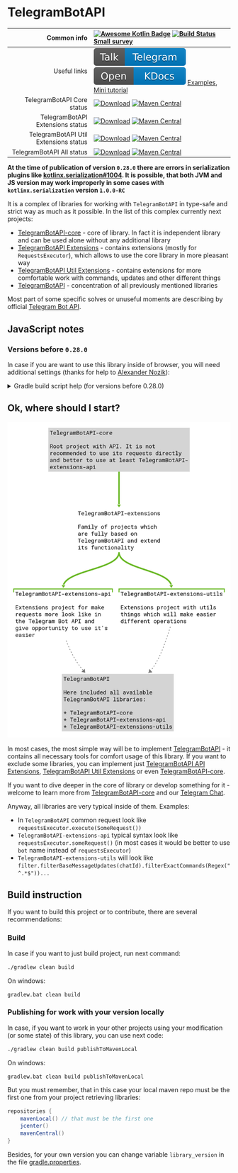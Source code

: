 # TelegramBotAPI

| Common info                           | [![Awesome Kotlin Badge](https://kotlin.link/awesome-kotlin.svg)](https://github.com/KotlinBy/awesome-kotlin) [![Build Status](https://travis-ci.com/InsanusMokrassar/TelegramBotAPI.svg?branch=master)](https://travis-ci.com/InsanusMokrassar/TelegramBotAPI) [Small survey](https://forms.gle/tnjuExdSKEr32ygKA)|
| -------------------------------------:|:------------------------------------------------------------------------------------------------------------------------------------------------------------------------------------------------------------------------------------------------------------------------------------------------------------------------------------------------------------------------------------------------------------------------------------------------------------------------------------------------ |
| Useful links | [![Chat in Telegram](badges/chat.svg)](https://t.me/InMoTelegramBotAPI) [![KDocs](badges/kdocs.svg)](https://tgbotapi.inmo.dev/docs/index.html) [Examples](https://github.com/InsanusMokrassar/TelegramBotAPI-examples/), [Mini tutorial](https://bookstack.inmo.dev/books/telegrambotapi/chapter/introduction-tutorial) |
| TelegramBotAPI Core status                 | [![Download](https://api.bintray.com/packages/insanusmokrassar/TelegramBotAPI/TelegramBotAPI-core/images/download.svg)](https://bintray.com/insanusmokrassar/TelegramBotAPI/TelegramBotAPI-core/_latestVersion) [![Maven Central](https://maven-badges.herokuapp.com/maven-central/dev.inmo/TelegramBotAPI-core/badge.svg)](https://maven-badges.herokuapp.com/maven-central/dev.inmo/TelegramBotAPI) |
| TelegramBotAPI Extensions status      | [![Download](https://api.bintray.com/packages/insanusmokrassar/TelegramBotAPI/TelegramBotAPI-extensions-api/images/download.svg)](https://bintray.com/insanusmokrassar/TelegramBotAPI/TelegramBotAPI-extensions-api/_latestVersion) [![Maven Central](https://maven-badges.herokuapp.com/maven-central/dev.inmo/TelegramBotAPI-extensions-api/badge.svg)](https://maven-badges.herokuapp.com/maven-central/dev.inmo/TelegramBotAPI-extensions-api) |
| TelegramBotAPI Util Extensions status | [![Download](https://api.bintray.com/packages/insanusmokrassar/TelegramBotAPI/TelegramBotAPI-extensions-utils/images/download.svg)](https://bintray.com/insanusmokrassar/TelegramBotAPI/TelegramBotAPI-extensions-utils/_latestVersion) [![Maven Central](https://maven-badges.herokuapp.com/maven-central/dev.inmo/TelegramBotAPI-extensions-utils/badge.svg)](https://maven-badges.herokuapp.com/maven-central/dev.inmo/TelegramBotAPI-extensions-utils) |
| TelegramBotAPI All status                 | [![Download](https://api.bintray.com/packages/insanusmokrassar/TelegramBotAPI/TelegramBotAPI/images/download.svg)](https://bintray.com/insanusmokrassar/TelegramBotAPI/TelegramBotAPI/_latestVersion) [![Maven Central](https://maven-badges.herokuapp.com/maven-central/dev.inmo/TelegramBotAPI/badge.svg)](https://maven-badges.herokuapp.com/maven-central/dev.inmo/TelegramBotAPI-all)                                                             |

**At the time of publication of version `0.28.0` there are errors in serialization plugins like
[kotlinx.serialization#1004](https://github.com/Kotlin/kotlinx.serialization/issues/1004). It is possible, that both JVM
and JS version may work improperly in some cases with `kotlinx.serialization` version `1.0.0-RC`**


It is a complex of libraries for working with `TelegramBotAPI` in type-safe and strict way as much as it possible. In
the list of this complex currently next projects:

* [TelegramBotAPI-core](TelegramBotAPI-core/README.md) - core of library. In fact it is independent library and can be used alone
  without any additional library
* [TelegramBotAPI Extensions](TelegramBotAPI-extensions-api/README.md) - contains extensions (mostly for
  `RequestsExecutor`), which allows to use the core library in more pleasant way
* [TelegramBotAPI Util Extensions](TelegramBotAPI-extensions-utils/README.md) - contains extensions for more comfortable
work with commands, updates and other different things
* [TelegramBotAPI](TelegramBotAPI/README.md) - concentration of all previously mentioned libraries

Most part of some specific solves or unuseful
moments are describing by official [Telegram Bot API](https://core.telegram.org/bots/api).

## JavaScript notes

### Versions before `0.28.0`

In case if you are want to use this library inside of browser, you will need additional settings (thanks for help to [Alexander Nozik](https://research.jetbrains.org/researchers/altavir)):

<details>
<summary>Gradle build script help (for versions before 0.28.0)</summary>

```groovy
dependencies {
    /* ... */

    implementation "dev.inmo:TelegramBotAPI:$tgbot_api_version"
    implementation "dev.inmo:TelegramBotAPI-extensions-api:$tgbot_api_version" // optional
    implementation "dev.inmo:TelegramBotAPI-extensions-utils:$tgbot_api_version" // optional

    /* Block of dependencies for correct building in browser */
    implementation(npm("fs"))
    implementation(npm("bufferutil"))
    implementation(npm("utf-8-validate"))
    implementation(npm("abort-controller"))
    implementation(npm("text-encoding"))
}

/* ... */

kotlin {
    target {
        browser {
            /* Block for fix of exception in absence of some functionality, https://github.com/ktorio/ktor/issues/1339 */
            dceTask {
                dceOptions {
                    keep("ktor-ktor-io.\$\$importsForInline\$\$.ktor-ktor-io.io.ktor.utils.io")
                }
            }
        }
    }
}
```

</details>

## Ok, where should I start?

![Libraries hierarchy](resources/TelegramBotAPI-libraries-hierarchy.svg)

In most cases, the most simple way will be to implement [TelegramBotAPI](TelegramBotAPI/README.md) - it contains
all necessary tools for comfort usage of this library. If you want to exclude some libraries, you can implement just
[TelegramBotAPI API Extensions](TelegramBotAPI-extensions-api/README.md),
[TelegramBotAPI Util Extensions](TelegramBotAPI-extensions-utils/README.md) or even
[TelegramBotAPI-core](TelegramBotAPI-core/README.md).

If you want to dive deeper in the core of library or develop something for it - welcome to learn more from
[TelegramBotAPI-core](TelegramBotAPI-core/README.md) and our [Telegram Chat](https://teleg.one/InMoTelegramBotAPIChat).

Anyway, all libraries are very typical inside of them. Examples:

* In `TelegramBotAPI` common request look like `requestsExecutor.execute(SomeRequest())`
* `TelegramBotAPI-extensions-api` typical syntax look like `requestsExecutor.someRequest()` (in most cases it would be
better to use `bot` name instead of `requestsExecutor`)
* `TelegramBotAPI-extensions-utils` will look like `filter.filterBaseMessageUpdates(chatId).filterExactCommands(Regex("^.*$"))...`

## Build instruction

If you want to build this project or to contribute, there are several recommendations:

### Build

In case if you want to just build project, run next command:

```bash
./gradlew clean build
```

On windows:

```
gradlew.bat clean build
```

### Publishing for work with your version locally

In case, if you want to work in your other projects using your modification (or some state) of this library,
you can use next code:

```bash
./gradlew clean build publishToMavenLocal
```

On windows:

```
gradlew.bat clean build publishToMavenLocal
```

But you must remember, that in this case your local maven repo must be the first one from
your project retrieving libraries:

```groovy
repositories {
    mavenLocal() // that must be the first one
    jcenter()
    mavenCentral()
}
```

Besides, for your own version you can change variable `library_version` in the file [gradle.properties](./gradle.properties).
